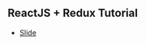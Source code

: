 ## ReactJS + Redux Tutorial

- [Slide](https://docs.google.com/presentation/d/1Zxs2p0IewMApXDARBIj7qsuTwWGrtVRjbtSqerrTPdo/edit?usp=sharing)